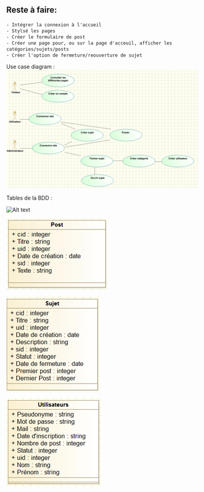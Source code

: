 Reste à faire:
--
	- Intégrer la connexion à l'accueil
	- Stylsé les pages
	- Créer le formulaire de post
	- Créer une page pour, ou sur la page d'acceuil, afficher les catégories/sujets/posts
	- Créer l'option de fermeture/reouverture de sujet

Use case diagram :
![Alt text](\Diagrammes/UseCaseScreenShot.png?raw=true "Use case diagram")

Tables de la BDD :

![Alt text](\Diagrammes/Tables_Catégorie.png?raw=true "Tables Catégorie")

![Alt text](\Diagrammes/Tables_Post.png?raw=true "Tables Post")

![Alt text](\Diagrammes/Tables_Sujet.png?raw=true "Tables Sujet")

![Alt text](\Diagrammes/Tables_Utilisateurs.png?raw=true "Tables Utilisateurs")